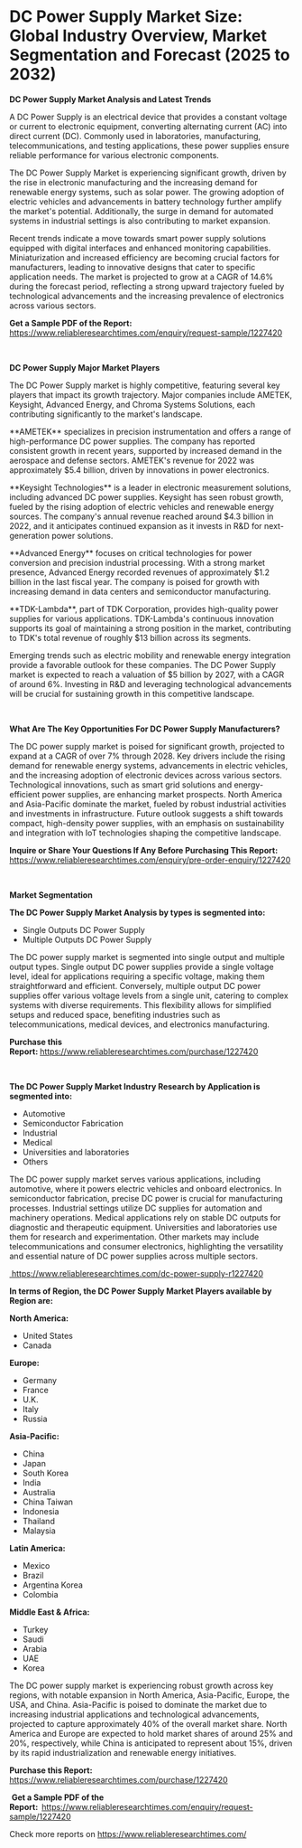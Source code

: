 <p><h1>DC Power Supply Market Size: Global Industry Overview, Market Segmentation and Forecast (2025 to 2032)</h1></p><p><strong>DC Power Supply Market Analysis and Latest Trends</strong></p>
<p><p>A DC Power Supply is an electrical device that provides a constant voltage or current to electronic equipment, converting alternating current (AC) into direct current (DC). Commonly used in laboratories, manufacturing, telecommunications, and testing applications, these power supplies ensure reliable performance for various electronic components.</p><p>The DC Power Supply Market is experiencing significant growth, driven by the rise in electronic manufacturing and the increasing demand for renewable energy systems, such as solar power. The growing adoption of electric vehicles and advancements in battery technology further amplify the market's potential. Additionally, the surge in demand for automated systems in industrial settings is also contributing to market expansion.</p><p>Recent trends indicate a move towards smart power supply solutions equipped with digital interfaces and enhanced monitoring capabilities. Miniaturization and increased efficiency are becoming crucial factors for manufacturers, leading to innovative designs that cater to specific application needs. The market is projected to grow at a CAGR of 14.6% during the forecast period, reflecting a strong upward trajectory fueled by technological advancements and the increasing prevalence of electronics across various sectors.</p></p>
<p><strong>Get a Sample PDF of the Report:&nbsp;</strong> <a href="https://www.reliableresearchtimes.com/enquiry/request-sample/1227420?utm_campaign=3088&utm_medium=2&utm_source=Github&utm_content=ia&utm_term=07042025&utm_id=dc-power-supply">https://www.reliableresearchtimes.com/enquiry/request-sample/1227420</a></p>
<p>&nbsp;</p>
<p><strong>DC Power Supply Major Market Players</strong></p>
<p><p>The DC Power Supply market is highly competitive, featuring several key players that impact its growth trajectory. Major companies include AMETEK, Keysight, Advanced Energy, and Chroma Systems Solutions, each contributing significantly to the market's landscape.</p><p>**AMETEK** specializes in precision instrumentation and offers a range of high-performance DC power supplies. The company has reported consistent growth in recent years, supported by increased demand in the aerospace and defense sectors. AMETEK's revenue for 2022 was approximately $5.4 billion, driven by innovations in power electronics.</p><p>**Keysight Technologies** is a leader in electronic measurement solutions, including advanced DC power supplies. Keysight has seen robust growth, fueled by the rising adoption of electric vehicles and renewable energy sources. The company's annual revenue reached around $4.3 billion in 2022, and it anticipates continued expansion as it invests in R&D for next-generation power solutions.</p><p>**Advanced Energy** focuses on critical technologies for power conversion and precision industrial processing. With a strong market presence, Advanced Energy recorded revenues of approximately $1.2 billion in the last fiscal year. The company is poised for growth with increasing demand in data centers and semiconductor manufacturing.</p><p>**TDK-Lambda**, part of TDK Corporation, provides high-quality power supplies for various applications. TDK-Lambda's continuous innovation supports its goal of maintaining a strong position in the market, contributing to TDK's total revenue of roughly $13 billion across its segments. </p><p>Emerging trends such as electric mobility and renewable energy integration provide a favorable outlook for these companies. The DC Power Supply market is expected to reach a valuation of $5 billion by 2027, with a CAGR of around 6%. Investing in R&D and leveraging technological advancements will be crucial for sustaining growth in this competitive landscape.</p></p>
<p>&nbsp;</p>
<p><strong>What Are The Key Opportunities For DC Power Supply Manufacturers?</strong></p>
<p><p>The DC power supply market is poised for significant growth, projected to expand at a CAGR of over 7% through 2028. Key drivers include the rising demand for renewable energy systems, advancements in electric vehicles, and the increasing adoption of electronic devices across various sectors. Technological innovations, such as smart grid solutions and energy-efficient power supplies, are enhancing market prospects. North America and Asia-Pacific dominate the market, fueled by robust industrial activities and investments in infrastructure. Future outlook suggests a shift towards compact, high-density power supplies, with an emphasis on sustainability and integration with IoT technologies shaping the competitive landscape.</p></p>
<p><strong>Inquire or Share Your Questions If Any Before Purchasing This Report:</strong> <a href="https://www.reliableresearchtimes.com/enquiry/pre-order-enquiry/1227420?utm_campaign=3088&utm_medium=2&utm_source=Github&utm_content=ia&utm_term=07042025&utm_id=dc-power-supply">https://www.reliableresearchtimes.com/enquiry/pre-order-enquiry/1227420</a></p>
<p>&nbsp;</p>
<p><strong>Market Segmentation</strong></p>
<p><strong>The DC Power Supply Market Analysis by types is segmented into:</strong></p>
<p><ul><li>Single Outputs DC Power Supply</li><li>Multiple Outputs DC Power Supply</li></ul></p>
<p><p>The DC power supply market is segmented into single output and multiple output types. Single output DC power supplies provide a single voltage level, ideal for applications requiring a specific voltage, making them straightforward and efficient. Conversely, multiple output DC power supplies offer various voltage levels from a single unit, catering to complex systems with diverse requirements. This flexibility allows for simplified setups and reduced space, benefiting industries such as telecommunications, medical devices, and electronics manufacturing.</p></p>
<p><strong>Purchase this Report:&nbsp;</strong><a href="https://www.reliableresearchtimes.com/purchase/1227420?utm_campaign=3088&utm_medium=2&utm_source=Github&utm_content=ia&utm_term=07042025&utm_id=dc-power-supply">https://www.reliableresearchtimes.com/purchase/1227420</a></p>
<p>&nbsp;</p>
<p><strong>The DC Power Supply Market Industry Research by Application is segmented into:</strong></p>
<p><ul><li>Automotive</li><li>Semiconductor Fabrication</li><li>Industrial</li><li>Medical</li><li>Universities and laboratories</li><li>Others</li></ul></p>
<p><p>The DC power supply market serves various applications, including automotive, where it powers electric vehicles and onboard electronics. In semiconductor fabrication, precise DC power is crucial for manufacturing processes. Industrial settings utilize DC supplies for automation and machinery operations. Medical applications rely on stable DC outputs for diagnostic and therapeutic equipment. Universities and laboratories use them for research and experimentation. Other markets may include telecommunications and consumer electronics, highlighting the versatility and essential nature of DC power supplies across multiple sectors.</p></p>
<p><a href="https://www.reliableresearchtimes.com/dc-power-supply-r1227420?utm_campaign=3088&utm_medium=2&utm_source=Github&utm_content=ia&utm_term=07042025&utm_id=dc-power-supply">&nbsp;https://www.reliableresearchtimes.com/dc-power-supply-r1227420</a></p>
<p><strong>In terms of Region, the DC Power Supply Market Players available by Region are:</strong></p>
<p>
    <p> <strong> North America: </strong>
        <ul>
            <li>United States</li>
            <li>Canada</li>
        </ul>
        </p> 
    <p> <strong> Europe: </strong>
        <ul>
            <li>Germany</li>
            <li>France</li>
            <li>U.K.</li>
            <li>Italy</li>
            <li>Russia</li>
        </ul>
        </p> 
    <p> <strong> Asia-Pacific: </strong>
        <ul>
            <li>China</li>
            <li>Japan</li>
            <li>South Korea</li>
            <li>India</li>
            <li>Australia</li>
            <li>China Taiwan</li>
            <li>Indonesia</li>
            <li>Thailand</li>
            <li>Malaysia</li>
        </ul>
        </p> 
    <p> <strong> Latin America: </strong>
        <ul>
            <li>Mexico</li>
            <li>Brazil</li>
            <li>Argentina Korea</li>
            <li>Colombia</li>
        </ul>
        </p> 
    <p> <strong> Middle East & Africa: </strong>
        <ul>
            <li>Turkey</li>
            <li>Saudi</li>
            <li>Arabia</li>
            <li>UAE</li>
            <li>Korea</li>
        </ul>
    </p>
    </p>
<p><p>The DC power supply market is experiencing robust growth across key regions, with notable expansion in North America, Asia-Pacific, Europe, the USA, and China. Asia-Pacific is poised to dominate the market due to increasing industrial applications and technological advancements, projected to capture approximately 40% of the overall market share. North America and Europe are expected to hold market shares of around 25% and 20%, respectively, while China is anticipated to represent about 15%, driven by its rapid industrialization and renewable energy initiatives.</p></p>
<p><strong>Purchase this Report: </strong><a href="https://www.reliableresearchtimes.com/purchase/1227420?utm_campaign=3088&utm_medium=2&utm_source=Github&utm_content=ia&utm_term=07042025&utm_id=dc-power-supply">https://www.reliableresearchtimes.com/purchase/1227420</a></p>
<p>&nbsp;<strong>Get a Sample PDF of the Report:&nbsp;&nbsp;</strong><a href="https://www.reliableresearchtimes.com/enquiry/request-sample/1227420?utm_campaign=3088&utm_medium=2&utm_source=Github&utm_content=ia&utm_term=07042025&utm_id=dc-power-supply">https://www.reliableresearchtimes.com/enquiry/request-sample/1227420</a></p>
<p><strong></strong></p>
<p>Check more reports on <a href="https://www.reliableresearchtimes.com/?utm_campaign=3088&utm_medium=2&utm_source=Github&utm_content=ia&utm_term=07042025&utm_id=dc-power-supply">https://www.reliableresearchtimes.com/</a></p>